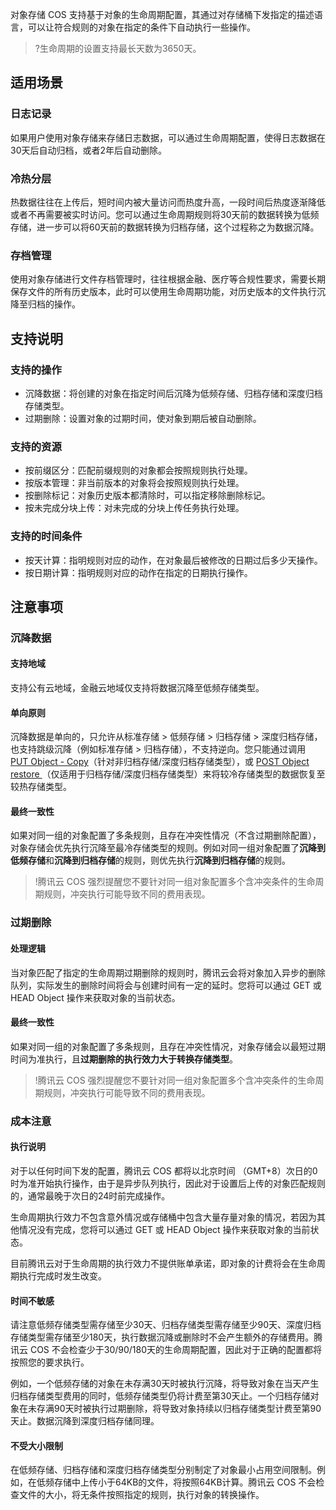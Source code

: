 对象存储 COS 支持基于对象的生命周期配置，其通过对存储桶下发指定的描述语言，可以让符合规则的对象在指定的条件下自动执行一些操作。

>?生命周期的设置支持最长天数为3650天。

## 适用场景

### 日志记录

如果用户使用对象存储来存储日志数据，可以通过生命周期配置，使得日志数据在30天后自动归档，或者2年后自动删除。

### 冷热分层

热数据往往在上传后，短时间内被大量访问而热度升高，一段时间后热度逐渐降低或者不再需要被实时访问。您可以通过生命周期规则将30天前的数据转换为低频存储，进一步可以将60天前的数据转换为归档存储，这个过程称之为数据沉降。

### 存档管理

使用对象存储进行文件存档管理时，往往根据金融、医疗等合规性要求，需要长期保存文件的所有历史版本，此时可以使用生命周期功能，对历史版本的文件执行沉降至归档的操作。

## 支持说明

### 支持的操作

- 沉降数据：将创建的对象在指定时间后沉降为低频存储、归档存储和深度归档存储类型。
- 过期删除：设置对象的过期时间，使对象到期后被自动删除。

### 支持的资源

- 按前缀区分：匹配前缀规则的对象都会按照规则执行处理。
- 按版本管理：非当前版本的对象将会按照规则执行处理。
- 按删除标记：对象历史版本都清除时，可以指定移除删除标记。
- 按未完成分块上传：对未完成的分块上传任务执行处理。

### 支持的时间条件

- 按天计算：指明规则对应的动作，在对象最后被修改的日期过后多少天操作。
- 按日期计算：指明规则对应的动作在指定的日期执行操作。

## 注意事项

### 沉降数据

#### 支持地域

支持公有云地域，金融云地域仅支持将数据沉降至低频存储类型。

#### 单向原则

沉降数据是单向的，只允许从标准存储 > 低频存储 > 归档存储 > 深度归档存储，也支持跳级沉降（例如标准存储 > 归档存储），不支持逆向。您只能通过调用 [PUT Object - Copy](https://cloud.tencent.com/document/product/436/10881)（针对非归档存储/深度归档存储类型），或 [POST Object restore ](https://cloud.tencent.com/document/product/436/12633)（仅适用于归档存储/深度归档存储类型）来将较冷存储类型的数据恢复至较热存储类型。

#### 最终一致性

如果对同一组的对象配置了多条规则，且存在冲突性情况（不含过期删除配置），对象存储会优先执行沉降至最冷存储类型的规则。例如对同一组对象配置了**沉降到低频存储**和**沉降到归档存储**的规则，则优先执行**沉降到归档存储**的规则。
>!腾讯云 COS 强烈提醒您不要针对同一组对象配置多个含冲突条件的生命周期规则，冲突执行可能导致不同的费用表现。

### 过期删除

#### 处理逻辑

当对象匹配了指定的生命周期过期删除的规则时，腾讯云会将对象加入异步的删除队列，实际发生的删除时间将会与创建时间有一定的延时。您将可以通过 GET 或 HEAD Object 操作来获取对象的当前状态。

#### 最终一致性
如果对同一组的对象配置了多条规则，且存在冲突性情况，对象存储会以最短过期时间为准执行，且**过期删除的执行效力大于转换存储类型**。

>!腾讯云 COS 强烈提醒您不要针对同一组对象配置多个含冲突条件的生命周期规则，冲突执行可能导致不同的费用表现。

### 成本注意

#### 执行说明

对于以任何时间下发的配置，腾讯云 COS 都将以北京时间 （GMT+8）次日的0时为准开始执行操作，由于是异步队列执行，因此对于设置后上传的对象匹配规则的，通常最晚于次日的24时前完成操作。

生命周期执行效力不包含意外情况或存储桶中包含大量存量对象的情况，若因为其他情况没有完成，您将可以通过 GET 或 HEAD Object 操作来获取对象的当前状态。

目前腾讯云对于生命周期的执行效力不提供账单承诺，即对象的计费将会在生命周期执行完成时发生改变。

#### 时间不敏感

请注意低频存储类型需存储至少30天、归档存储类型需存储至少90天、深度归档存储类型需存储至少180天，执行数据沉降或删除时不会产生额外的存储费用。腾讯云 COS 不会检查少于30/90/180天的生命周期配置，因此对于正确的配置都将按照您的要求执行。

例如，一个低频存储的对象在未存满30天时被执行沉降，将导致对象在当天产生归档存储类型费用的同时，低频存储类型仍将计费至第30天止。一个归档存储对象在未存满90天时被执行过期删除，将导致对象持续以归档存储类型计费至第90天止。数据沉降到深度归档存储同理。

#### 不受大小限制

在低频存储、归档存储和深度归档存储类型分别制定了对象最小占用空间限制。例如，在低频存储中上传小于64KB的文件，将按照64KB计算。腾讯云 COS 不会检查文件的大小，将无条件按照指定的规则，执行对象的转换操作。 

